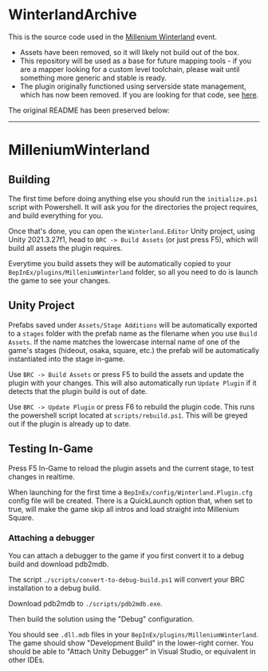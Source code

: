 # WinterlandArchive

This is the source code used in the [Millenium Winterland](https://thunderstore.io/c/bomb-rush-cyberfunk/p/SlopBrew/Millenium_Winterland/) event.

- Assets have been removed, so it will likely not build out of the box.
- This repository will be used as a base for future mapping tools - if you are a mapper looking for a custom level toolchain, please wait until something more generic and stable is ready.
- The plugin originally functioned using serverside state management, which has now been removed. If you are looking for that code, see [here](https://github.com/SlopCrew/SlopCrew/pull/130).

The original README has been preserved below:

---

# MilleniumWinterland
## Building
The first time before doing anything else you should run the `initialize.ps1` script with Powershell. It will ask you for the directories the project requires, and build everything for you.

Once that's done, you can open the `Winterland.Editor` Unity project, using Unity 2021.3.27f1, head to `BRC -> Build Assets` (or just press F5), which will build all assets the plugin requires.

Everytime you build assets they will be automatically copied to your `BepInEx/plugins/MilleniumWinterland` folder, so all you need to do is launch the game to see your changes.

## Unity Project
Prefabs saved under `Assets/Stage Additions` will be automatically exported to a `stages` folder with the prefab name as the filename when you use `Build Assets`. If the name matches the lowercase internal name of one of the game's stages (hideout, osaka, square, etc.) the prefab will be automatically instantiated into the stage in-game.

Use `BRC -> Build Assets` or press F5 to build the assets and update the plugin with your changes. This will also automatically run `Update Plugin` if it detects that the plugin build is out of date.

Use `BRC -> Update Plugin` or press F6 to rebuild the plugin code. This runs the powershell script located at `scripts/rebuild.ps1`. This will be greyed out if the plugin is already up to date.

## Testing In-Game
Press F5 In-Game to reload the plugin assets and the current stage, to test changes in realtime.

When launching for the first time a `BepInEx/config/Winterland.Plugin.cfg` config file will be created. There is a QuickLaunch option that, when set to true, will make the game skip all intros and load straight into Millenium Square.

### Attaching a debugger

You can attach a debugger to the game if you first convert it to a debug build and download pdb2mdb.

The script `./scripts/convert-to-debug-build.ps1` will convert your BRC installation to a debug build.

Download pdb2mdb to `./scripts/pdb2mdb.exe`.

Then build the solution using the "Debug" configuration.

You should see `.dll.mdb` files in your `BepInEx/plugins/MilleniumWinterland`. The game should show "Development Build" in the lower-right corner. You should be able to "Attach Unity Debugger" in Visual Studio, or equivalent in other IDEs.
